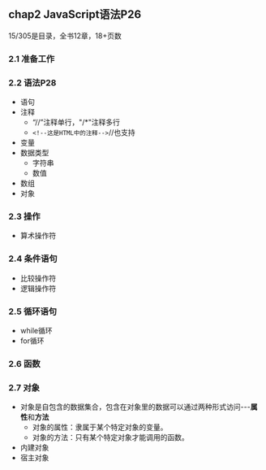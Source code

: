 ##  chap2 JavaScript语法P26

15/305是目录，全书12章，18+页数
###  2.1 准备工作

###  2.2 语法P28
+ 语句
+ 注释
	+ “//”注释单行，"/*"注释多行
	+ `<!--这是HTML中的注释-->`//也支持
+ 变量
+ 数据类型
	+ 字符串
	+ 数值
+ 数组
+ 对象

###  2.3 操作
+ 算术操作符

###  2.4 条件语句
+ 比较操作符
+ 逻辑操作符

###  2.5 循环语句
+ while循环
+ for循环

###  2.6 函数

###  2.7 对象
+ 对象是自包含的数据集合，包含在对象里的数据可以通过两种形式访问---**属性**和**方法**
	+ 对象的属性：隶属于某个特定对象的变量。
	+ 对象的方法：只有某个特定对象才能调用的函数。
+ 内建对象
+ 宿主对象







